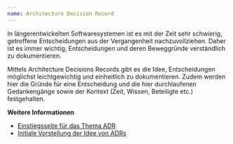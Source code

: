 ```yaml
---
name: Architecture Decision Record
---
```

In längerentwickelten Softwaresystemen ist es mit der Zeit sehr schwierig, getroffene Entscheidungen aus der Vergangenheit nachzuvollziehen. Daher ist es immer wichtig, Entscheidungen und deren Beweggründe verständlich zu dokumentieren.

Mittels Architecture Decisions Records gibt es die Idee, Entscheidungen möglichst leichtgewichtig und einheitlich zu dokumentieren. Zudem werden hier die Gründe für eine Entscheidung und die hier durchlaufenen Gedankengänge sowie der Kontext (Zeit, Wissen, Beteiligte etc.) festgehalten.

**Weitere Informationen**

* [Einstiegsseite für das Thema ADR](https://adr.github.io/)
* [Initiale Vorstellung der Idee von ADRs](http://thinkrelevance.com/blog/2011/11/15/documenting-architecture-decisions)